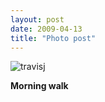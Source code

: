 ```yaml
---
layout: post
date: 2009-04-13
title: "Photo post"
---
```

![travisj](/images/35bc4ad3b9e582e4b23bdb9c69e6fead0cbfe27c87e226ce2a737fcab25047df.jpg)

<b>Morning walk</b>